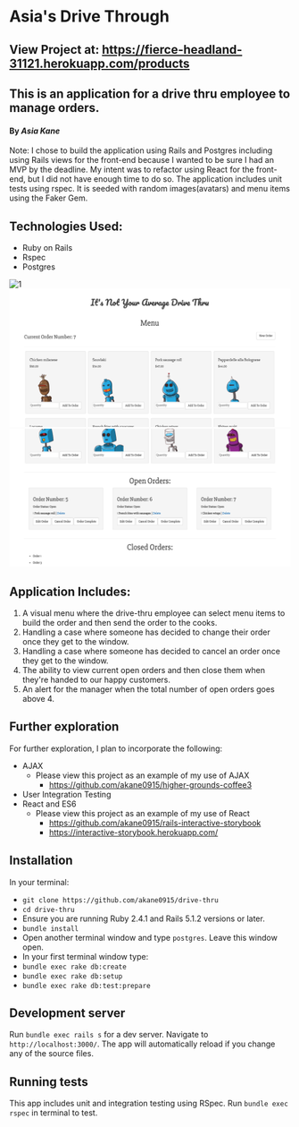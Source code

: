 # Asia's Drive Through

## View Project at: https://fierce-headland-31121.herokuapp.com/products

## This is an application for a drive thru employee to manage orders.

#### By _**Asia Kane**_

Note: I chose to build the application using Rails and Postgres including using Rails views for the front-end because I wanted to be sure I had an MVP by the deadline.  My intent was to refactor using React for the front-end, but I did not have enough time to do so.  The application includes unit tests using rspec.  It is seeded with random images(avatars) and menu items using the Faker Gem.

## Technologies Used:
- Ruby on Rails
- Rspec
- Postgres

![1](./app/assets/images/ss1.png)
![2](./app/assets/images/ss2.png)
![3](./app/assets/images/ss3.png)

## Application Includes:

1. A visual menu where the drive-thru employee can select menu items to build the order and then send the order to the cooks.
2. Handling a case where someone has decided to change their order once they get to the window.
3. Handling a case where someone has decided to cancel an order once they get to the window.
4. The ability to view current open orders and then close them when they're handed to our happy customers.
5. An alert for the manager when the total number of open orders goes above 4.

## Further exploration
For further exploration, I plan to incorporate the following:
  - AJAX
    - Please view this project as an example of my use of AJAX
      - https://github.com/akane0915/higher-grounds-coffee3
  - User Integration Testing
  - React and ES6
    - Please view this project as an example of my use of React
      - https://github.com/akane0915/rails-interactive-storybook
      - https://interactive-storybook.herokuapp.com/

## Installation

In your terminal:
* `git clone https://github.com/akane0915/drive-thru`
* `cd drive-thru`
* Ensure you are running Ruby 2.4.1 and Rails 5.1.2 versions or later.
* `bundle install`
* Open another terminal window and type `postgres`.  Leave this window open.
* In your first terminal window type:
* `bundle exec rake db:create`
* `bundle exec rake db:setup`
* `bundle exec rake db:test:prepare`

## Development server

Run `bundle exec rails s` for a dev server. Navigate to `http://localhost:3000/`. The app will automatically reload if you change any of the source files.

## Running tests

This app includes unit and integration testing using RSpec.
Run `bundle exec rspec` in terminal to test.
